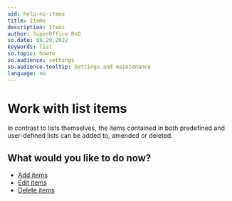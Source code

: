 ```yaml
---
uid: help-no-items
title: Items
description: Items
author: SuperOffice RnD
so.date: 06.29.2022
keywords: list
so.topic: howto
so.audience: settings
so.audience.tooltip: Settings and maintenance
language: no
---
```


# Work with list items

In contrast to lists themselves, the items contained in both predefined and user-defined lists can be added to, amended or deleted.

## What would you like to do now?

* [Add items][1]
* [Edit items][2]
* [Delete items][3]

<!-- Referenced links -->
[1]: adding-items.md
[2]: editing-items.md
[3]: deleting-items.md

<!-- Referenced images -->

